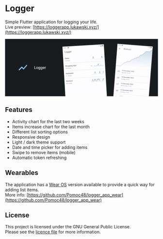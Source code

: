 # Logger

Simple Flutter application for logging your life.
\
Live preview: [https://loggerapp.lukawski.xyz/](https://loggerapp.lukawski.xyz/)

![Banner image](screenshots/banner.png)

## Features

- Activity chart for the last two weeks
- Items increase chart for the last month
- Different list sorting options
- Responsive design
- Light / dark theme support
- Date and time picker for adding items
- Swipe to remove items (mobile)
- Automatic token refreshing

## Wearables

The application has a [Wear OS](https://wearos.google.com/)
version available to provide a quick way for adding list items.
\
More info: [https://github.com/Pomoc48/logger_app_wear](https://github.com/Pomoc48/logger_app_wear)

## License

This project is licensed under the GNU General Public License.
\
Please see the [licence file](LICENSE) for more information.
